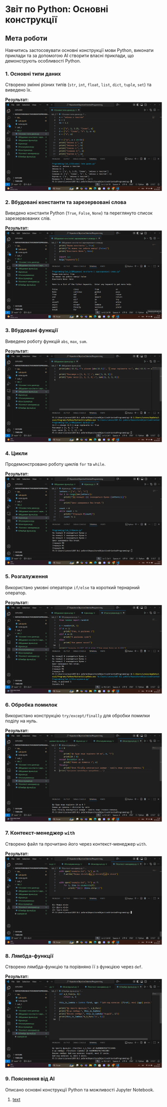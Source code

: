 # Звіт по Python: Основні конструкції

## Мета роботи
Навчитись застосовувати основні конструкції мови Python, виконати приклади та за допомогою AI створити власні приклади, що демонструють особливості Python.



### 1. Основні типи даних
Створено змінні різних типів (`str`, `int`, `float`, `list`, `dict`, `tuple`, `set`) та виведено їх.  

**Результат:**  
![alt text](<Знімок екрана 2025-10-09 113521.png>)



### 2. Вбудовані константи та зарезервовані слова
Виведено константи Python (`True`, `False`, `None`) та переглянуто список зарезервованих слів.  

**Результат:**  
![alt text](<Знімок екрана 2025-10-09 113641.png>)



### 3. Вбудовані функції
Виведено роботу функцій `abs`, `max`, `sum`.  

**Результат:**  
![alt text](<Знімок екрана 2025-10-09 113711.png>)



### 4. Цикли
Продемонстровано роботу циклів `for` та `while`.  

**Результат:**  
![alt text](<Знімок екрана 2025-10-09 113736.png>)


### 5. Розгалуження
Використано умовні оператори `if/else` та короткий тернарний оператор.  

**Результат:**  
![alt text](<Знімок екрана 2025-10-09 113816.png>)



### 6. Обробка помилок
Використано конструкцію `try/except/finally` для обробки помилки поділу на нуль.  

**Результат:**  
![alt text](<Знімок екрана 2025-10-09 113855.png>)



### 7. Контекст-менеджер `with`
Створено файл та прочитано його через контекст-менеджер `with`.  

**Результат:**  
![alt text](<Знімок екрана 2025-10-09 114037.png>)



### 8. Лямбда-функції
Створено лямбда-функцію та порівняно її з функцією через `def`.  

**Результат:**  
![alt text](<Знімок екрана 2025-10-09 114222.png>)



### 9. Пояснення від AI
Описано основні конструкції Python та можливості Jupyter Notebook.

 1. [text](ПрикладВідШІ.ipynb)
